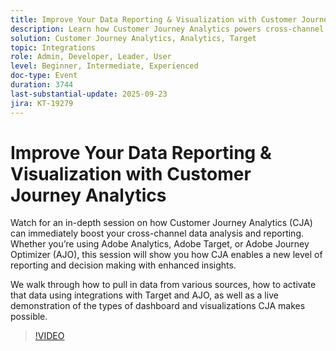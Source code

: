 ```yaml
---
title: Improve Your Data Reporting & Visualization with Customer Journey Analytics
description: Learn how Customer Journey Analytics powers cross-channel insights, integrates with Target & AJO, and delivers advanced dashboards for smarter decisions.
solution: Customer Journey Analytics, Analytics, Target
topic: Integrations
role: Admin, Developer, Leader, User
level: Beginner, Intermediate, Experienced
doc-type: Event
duration: 3744
last-substantial-update: 2025-09-23
jira: KT-19279
---
```


# Improve Your Data Reporting & Visualization with Customer Journey Analytics

Watch for an in-depth session on how Customer Journey Analytics (CJA) can immediately boost your cross-channel data analysis and reporting. Whether you’re using Adobe Analytics, Adobe Target, or Adobe Journey Optimizer (AJO), this session will show you how CJA enables a new level of reporting and decision making with enhanced insights. 

We walk through how to pull in data from various sources, how to activate that data using integrations with Target and AJO, as well as a live demonstration of the types of dashboard and visualizations CJA makes possible.

>[!VIDEO](https://video.tv.adobe.com/v/3475187/?learn=on&enablevpops)
